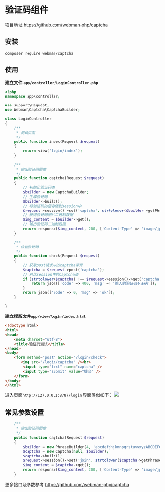 # 验证码组件

项目地址 https://github.com/webman-php/captcha

## 安装
```
composer require webman/captcha
```

## 使用

**建立文件 `app/controller/LoginController.php`**

```php
<?php
namespace app\controller;

use support\Request;
use Webman\Captcha\CaptchaBuilder;

class LoginController
{
    /**
     * 测试页面
     */
    public function index(Request $request)
    {
        return view('login/index');
    }
    
    /**
     * 输出验证码图像
     */
    public function captcha(Request $request)
    {
        // 初始化验证码类
        $builder = new CaptchaBuilder;
        // 生成验证码
        $builder->build();
        // 将验证码的值存储到session中
        $request->session()->set('captcha', strtolower($builder->getPhrase()));
        // 获得验证码图片二进制数据
        $img_content = $builder->get();
        // 输出验证码二进制数据
        return response($img_content, 200, ['Content-Type' => 'image/jpeg']);
    }

    /**
     * 检查验证码
     */
    public function check(Request $request)
    {
        // 获取post请求中的captcha字段
        $captcha = $request->post('captcha');
        // 对比session中的captcha值
        if (strtolower($captcha) !== $request->session()->get('captcha')) {
            return json(['code' => 400, 'msg' => '输入的验证码不正确']);
        }
        return json(['code' => 0, 'msg' => 'ok']);
    }

}
```

**建立模版文件`app/view/login/index.html`**

```html
<!doctype html>
<html>
<head>
    <meta charset="utf-8">
    <title>验证码测试</title>  
</head>
<body>
    <form method="post" action="/login/check">
       <img src="/login/captcha" /><br>
        <input type="text" name="captcha" />
        <input type="submit" value="提交" />
    </form>
</body>
</html>
```

进入页面`http://127.0.0.1:8787/login` 界面类似如下：
  ![](../../assets/img/captcha.png)

## 常见参数设置
```php
    /**
     * 输出验证码图像
     */
    public function captcha(Request $request)
    {
        $builder = new PhraseBuilder(4, 'abcdefghjkmnpqrstuvwxyzABCDEFGHJKMNPQRSTUVWXYZ');
        $captcha = new Captcha(null, $builder);
        $captcha->build();
        $request->session()->set('join', strtolower($captcha->getPhrase()));
        $img_content = $captcha->get();
        return response($img_content, 200, ['Content-Type' => 'image/jpeg']);
    }
```

更多接口及参数参考 https://github.com/webman-php/captcha
